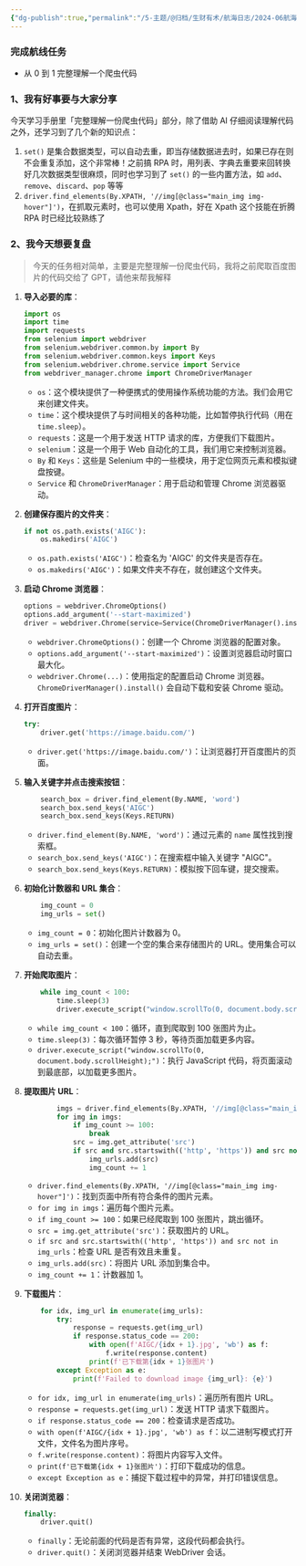 ```yaml
---
{"dg-publish":true,"permalink":"/5-主题/@归档/生财有术/航海日志/2024-06航海「AI编程（爬虫）」/航海日志-AI编程（爬虫）-2024-06-20/","tags":["生财有术","航海日志","AI编程"],"noteIcon":"1","created":"2024-06-20","updated":"2024-06-20"}
---
```



### 完成航线任务

- 从 0 到 1 完整理解一个爬虫代码

### 1、我有好事要与大家分享

今天学习手册里「完整理解一份爬虫代码」部分，除了借助 AI 仔细阅读理解代码之外，还学习到了几个新的知识点：
1. `set()` 是集合数据类型，可以自动去重，即当存储数据进去时，如果已存在则不会重复添加，这个非常棒！之前搞 RPA 时，用列表、字典去重要来回转换好几次数据类型很麻烦，同时也学习到了 `set()` 的一些内置方法，如 `add`、`remove`、`discard`、`pop` 等等
2. `driver.find_elements(By.XPATH, '//img[@class="main_img img-hover"]')`，在抓取元素时，也可以使用 Xpath，好在 Xpath 这个技能在折腾 RPA 时已经比较熟练了

### 2、我今天想要复盘

 > 今天的任务相对简单，主要是完整理解一份爬虫代码，我将之前爬取百度图片的代码交给了 GPT，请他来帮我解释

1. **导入必要的库**：

	```python
	import os
	import time
	import requests
	from selenium import webdriver
	from selenium.webdriver.common.by import By
	from selenium.webdriver.common.keys import Keys
	from selenium.webdriver.chrome.service import Service
	from webdriver_manager.chrome import ChromeDriverManager
	```

   - `os`：这个模块提供了一种便携式的使用操作系统功能的方法。我们会用它来创建文件夹。
   - `time`：这个模块提供了与时间相关的各种功能，比如暂停执行代码（用在 `time.sleep`）。
   - `requests`：这是一个用于发送 HTTP 请求的库，方便我们下载图片。
   - `selenium`：这是一个用于 Web 自动化的工具，我们用它来控制浏览器。
   - `By` 和 `Keys`：这些是 Selenium 中的一些模块，用于定位网页元素和模拟键盘按键。
   - `Service` 和 `ChromeDriverManager`：用于启动和管理 Chrome 浏览器驱动。
2. **创建保存图片的文件夹**：

	```python
	if not os.path.exists('AIGC'):
	    os.makedirs('AIGC')
	```

   - `os.path.exists('AIGC')`：检查名为 'AIGC' 的文件夹是否存在。
   - `os.makedirs('AIGC')`：如果文件夹不存在，就创建这个文件夹。
3. **启动 Chrome 浏览器**：

	```python
	options = webdriver.ChromeOptions()
	options.add_argument('--start-maximized')
	driver = webdriver.Chrome(service=Service(ChromeDriverManager().install()), options=options)
	```

   - `webdriver.ChromeOptions()`：创建一个 Chrome 浏览器的配置对象。
   - `options.add_argument('--start-maximized')`：设置浏览器启动时窗口最大化。
   - `webdriver.Chrome(...)`：使用指定的配置启动 Chrome 浏览器。`ChromeDriverManager().install()` 会自动下载和安装 Chrome 驱动。
4. **打开百度图片**：

	```python
	try:
	    driver.get('https://image.baidu.com/')
	```

   - `driver.get('https://image.baidu.com/')`：让浏览器打开百度图片的页面。
5. **输入关键字并点击搜索按钮**：

	```python
	    search_box = driver.find_element(By.NAME, 'word')
	    search_box.send_keys('AIGC')
	    search_box.send_keys(Keys.RETURN)
	```

   - `driver.find_element(By.NAME, 'word')`：通过元素的 `name` 属性找到搜索框。
   - `search_box.send_keys('AIGC')`：在搜索框中输入关键字 "AIGC"。
   - `search_box.send_keys(Keys.RETURN)`：模拟按下回车键，提交搜索。
6. **初始化计数器和 URL 集合**：

	```python
	    img_count = 0
	    img_urls = set()
	```

   - `img_count = 0`：初始化图片计数器为 0。
   - `img_urls = set()`：创建一个空的集合来存储图片的 URL。使用集合可以自动去重。
7. **开始爬取图片**：

	```python
	    while img_count < 100:
	        time.sleep(3)
	        driver.execute_script("window.scrollTo(0, document.body.scrollHeight);")
	```

   - `while img_count < 100`：循环，直到爬取到 100 张图片为止。
   - `time.sleep(3)`：每次循环暂停 3 秒，等待页面加载更多内容。
   - `driver.execute_script("window.scrollTo(0, document.body.scrollHeight);")`：执行 JavaScript 代码，将页面滚动到最底部，以加载更多图片。
8. **提取图片 URL**：

	```python
	        imgs = driver.find_elements(By.XPATH, '//img[@class="main_img img-hover"]')
	        for img in imgs:
	            if img_count >= 100:
	                break
	            src = img.get_attribute('src')
	            if src and src.startswith(('http', 'https')) and src not in img_urls:
	                img_urls.add(src)
	                img_count += 1
	```

   - `driver.find_elements(By.XPATH, '//img[@class="main_img img-hover"]')`：找到页面中所有符合条件的图片元素。
   - `for img in imgs`：遍历每个图片元素。
   - `if img_count >= 100`：如果已经爬取到 100 张图片，跳出循环。
   - `src = img.get_attribute('src')`：获取图片的 URL。
   - `if src and src.startswith(('http', 'https')) and src not in img_urls`：检查 URL 是否有效且未重复。
   - `img_urls.add(src)`：将图片 URL 添加到集合中。
   - `img_count += 1`：计数器加 1。
9. **下载图片**：

	```python
	    for idx, img_url in enumerate(img_urls):
	        try:
	            response = requests.get(img_url)
	            if response.status_code == 200:
	                with open(f'AIGC/{idx + 1}.jpg', 'wb') as f:
	                    f.write(response.content)
	                print(f'已下载第{idx + 1}张图片')
	        except Exception as e:
	            print(f'Failed to download image {img_url}: {e}')
	```

   - `for idx, img_url in enumerate(img_urls)`：遍历所有图片 URL。
   - `response = requests.get(img_url)`：发送 HTTP 请求下载图片。
   - `if response.status_code == 200`：检查请求是否成功。
   - `with open(f'AIGC/{idx + 1}.jpg', 'wb') as f`：以二进制写模式打开文件，文件名为图片序号。
   - `f.write(response.content)`：将图片内容写入文件。
   - `print(f'已下载第{idx + 1}张图片')`：打印下载成功的信息。
   - `except Exception as e`：捕捉下载过程中的异常，并打印错误信息。
10. **关闭浏览器**：

	```python
	finally:
	    driver.quit()
	```

    - `finally`：无论前面的代码是否有异常，这段代码都会执行。
    - `driver.quit()`：关闭浏览器并结束 WebDriver 会话。
